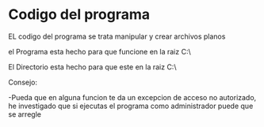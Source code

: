 # Codigo del programa
EL codigo del programa se trata manipular y crear archivos planos

el Programa esta hecho para que funcione en la raiz C:\

El Directorio esta hecho para que este en la raiz C:\

Consejo:

-Pueda que en alguna funcion te da un excepcion de acceso no autorizado, he investigado
 que si ejecutas el programa como administrador puede que se arregle